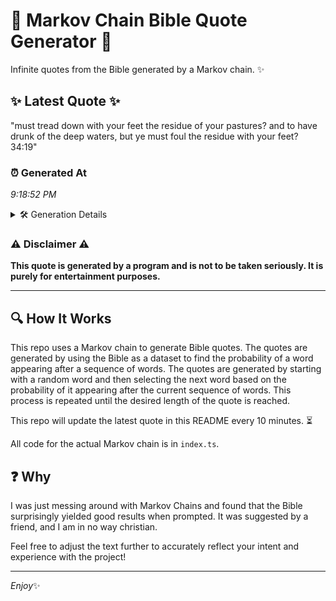 # 📖 Markov Chain Bible Quote Generator 📖

Infinite quotes from the Bible generated by a Markov chain. ✨

## ✨ Latest Quote ✨
"must tread down with your feet the residue of your pastures? and to have drunk of the deep waters, but ye must foul the residue with your feet? 34:19"

### ⏰ Generated At
*9:18:52 PM*

<details>
    <summary>🛠️ Generation Details</summary>
    <p>
        <strong>🌱 Seed:</strong> must<br>
        <strong>🔄 Iterations:</strong> 28<br>
        <strong>📜 Context History:</strong><br>[ must ]: tread<br>[ must, tread ]: down<br>[ must, tread, down ]: with<br>[ must, tread, down, with ]: your<br>[ must, tread, down, with, your ]: feet<br>[ must, tread, down, with, your, feet ]: the<br>[ tread, down, with, your, feet, the ]: residue<br>[ down, with, your, feet, the, residue ]: of<br>[ with, your, feet, the, residue, of ]: your<br>[ your, feet, the, residue, of, your ]: pastures?<br>[ feet, the, residue, of, your, pastures? ]: and<br>[ the, residue, of, your, pastures?, and ]: to<br>[ residue, of, your, pastures?, and, to ]: have<br>[ of, your, pastures?, and, to, have ]: drunk<br>[ your, pastures?, and, to, have, drunk ]: of<br>[ pastures?, and, to, have, drunk, of ]: the<br>[ and, to, have, drunk, of, the ]: deep<br>[ to, have, drunk, of, the, deep ]: waters,<br>[ have, drunk, of, the, deep, waters, ]: but<br>[ drunk, of, the, deep, waters,, but ]: ye<br>[ of, the, deep, waters,, but, ye ]: must<br>[ the, deep, waters,, but, ye, must ]: foul<br>[ deep, waters,, but, ye, must, foul ]: the<br>[ waters,, but, ye, must, foul, the ]: residue<br>[ but, ye, must, foul, the, residue ]: with<br>[ ye, must, foul, the, residue, with ]: your<br>[ must, foul, the, residue, with, your ]: feet?<br>[ foul, the, residue, with, your, feet? ]: 34:19<br>
    </p>
</details>

### ⚠️ Disclaimer ⚠️
**This quote is generated by a program and is not to be taken seriously. It is purely for entertainment purposes.**

---

## 🔍 How It Works

This repo uses a Markov chain to generate Bible quotes. The quotes are generated by using the Bible as a dataset to find the probability of a word appearing after a sequence of words. The quotes are generated by starting with a random word and then selecting the next word based on the probability of it appearing after the current sequence of words. This process is repeated until the desired length of the quote is reached.

This repo will update the latest quote in this README every 10 minutes. ⏳

All code for the actual Markov chain is in `index.ts`.

## ❓ Why

I was just messing around with Markov Chains and found that the Bible surprisingly yielded good results when prompted. 
It was suggested by a friend, and I am in no way christian.

Feel free to adjust the text further to accurately reflect your intent and experience with the project!

---

*Enjoy*✨
